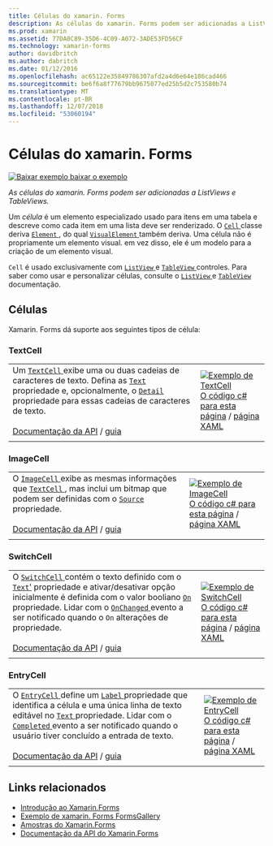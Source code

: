 ```yaml
---
title: Células do xamarin. Forms
description: As células do xamarin. Forms podem ser adicionadas a ListViews e TableViews. Este artigo lista as células incluídas no xamarin. Forms.
ms.prod: xamarin
ms.assetid: 77DA0C89-35D6-4C09-A072-3ADE53FD56CF
ms.technology: xamarin-forms
author: davidbritch
ms.author: dabritch
ms.date: 01/12/2016
ms.openlocfilehash: ac65122e35849786307afd2a4d6e64e186cad466
ms.sourcegitcommit: be6f6a8f77679bb9675077ed25b5d2c753580b74
ms.translationtype: MT
ms.contentlocale: pt-BR
ms.lasthandoff: 12/07/2018
ms.locfileid: "53060194"
---
```

# <a name="xamarinforms-cells"></a>Células do xamarin. Forms

[![Baixar exemplo](~/media/shared/download.png) baixar o exemplo](https://developer.xamarin.com/samples/xamarin-forms/FormsGallery/)

_As células do xamarin. Forms podem ser adicionadas a ListViews e TableViews._

Um *célula* é um elemento especializado usado para itens em uma tabela e descreve como cada item em uma lista deve ser renderizado. O [ `Cell` ](xref:Xamarin.Forms.Cell) classe deriva [ `Element` ](xref:Xamarin.Forms.Element), do qual [ `VisualElement` ](xref:Xamarin.Forms.Element) também deriva. Uma célula não é propriamente um elemento visual. em vez disso, ele é um modelo para a criação de um elemento visual.

`Cell` é usado exclusivamente com [ `ListView` ](views.md#listView) e [ `TableView` ](views.md#tableView) controles. Para saber como usar e personalizar células, consulte o [ `ListView` ](~/xamarin-forms/user-interface/listview/index.md) e [ `TableView` ](~/xamarin-forms/user-interface/tableview.md) documentação.

## <a name="cells"></a>Células

Xamarin. Forms dá suporte aos seguintes tipos de célula:

<a name="textCell" />

### <a name="textcell"></a>TextCell

|     |     |
| --- | --- |
| Um [ `TextCell` ](xref:Xamarin.Forms.TextCell) exibe uma ou duas cadeias de caracteres de texto. Defina as [ `Text` ](xref:Xamarin.Forms.TextCell.Text) propriedade e, opcionalmente, o [ `Detail` ](xref:Xamarin.Forms.TextCell.Detail) propriedade para essas cadeias de caracteres de texto.<br /><br />[Documentação da API](xref:Xamarin.Forms.TextCell) / [guia](~/xamarin-forms/user-interface/listview/customizing-cell-appearance.md#TextCell) | [![Exemplo de TextCell](cells-images/TextCell.png "exemplo TextCell")](cells-images/TextCell-Large.png#lightbox "TextCell exemplo")<br />[O código c# para esta página](https://github.com/xamarin/xamarin-forms-samples/blob/master/FormsGallery/FormsGallery/FormsGallery/CodeExamples/TextCellDemoPage.cs) / [página XAML](https://github.com/xamarin/xamarin-forms-samples/blob/master/FormsGallery/FormsGallery/FormsGallery/XamlExamples/TextCellDemoPage.xaml) |
|     |     |

### <a name="imagecell"></a>ImageCell

|     |     |
| --- | --- |
| O [ `ImageCell` ](xref:Xamarin.Forms.ImageCell) exibe as mesmas informações que [ `TextCell` ](#textCell) , mas inclui um bitmap que podem ser definidas com o [ `Source` ](xref:Xamarin.Forms.Image.Source) propriedade.<br /><br />[Documentação da API](xref:Xamarin.Forms.ImageCell) / [guia](~/xamarin-forms/user-interface/listview/customizing-cell-appearance.md#ImageCell) | [![Exemplo de ImageCell](cells-images/ImageCell.png "exemplo ImageCell")](cells-images/ImageCell-Large.png#lightbox "ImageCell exemplo")<br />[O código c# para esta página](https://github.com/xamarin/xamarin-forms-samples/blob/master/FormsGallery/FormsGallery/FormsGallery/CodeExamples/ImageCellDemoPage.cs) / [página XAML](https://github.com/xamarin/xamarin-forms-samples/blob/master/FormsGallery/FormsGallery/FormsGallery/XamlExamples/ImageCellDemoPage.xaml) |
|     |     |

### <a name="switchcell"></a>SwitchCell

|     |     |
| --- | --- |
| O [ `SwitchCell` ](xref:Xamarin.Forms.SwitchCell) contém o texto definido com o [ `Text`'](xref:Xamarin.Forms.SwitchCell.Text) propriedade e ativar/desativar opção inicialmente é definida com o valor booliano [ `On` ](xref:Xamarin.Forms.SwitchCell.On) propriedade. Lidar com o [ `OnChanged` ](xref:Xamarin.Forms.SwitchCell.OnChanged) evento a ser notificado quando o `On` alterações de propriedade.<br /><br />[Documentação da API](xref:Xamarin.Forms.SwitchCell) / [guia](~/xamarin-forms/user-interface/tableview.md#switchcell) | [![Exemplo de SwitchCell](cells-images/SwitchCell.png "exemplo SwitchCell")](cells-images/SwitchCell-Large.png#lightbox "SwitchCell exemplo")<br />[O código c# para esta página](https://github.com/xamarin/xamarin-forms-samples/blob/master/FormsGallery/FormsGallery/FormsGallery/CodeExamples/SwitchCellDemoPage.cs) / [página XAML](https://github.com/xamarin/xamarin-forms-samples/blob/master/FormsGallery/FormsGallery/FormsGallery/XamlExamples/SwitchCellDemoPage.xaml) |
|     |     |

### <a name="entrycell"></a>EntryCell

|     |     |
| --- | --- |
| O [ `EntryCell` ](xref:Xamarin.Forms.EntryCell) define um [ `Label` ](xref:Xamarin.Forms.EntryCell.Label) propriedade que identifica a célula e uma única linha de texto editável no [ `Text` ](xref:Xamarin.Forms.EntryCell.Text) propriedade. Lidar com o [ `Completed` ](xref:Xamarin.Forms.EntryCell.Completed) evento a ser notificado quando o usuário tiver concluído a entrada de texto.<br /><br />[Documentação da API](xref:Xamarin.Forms.EntryCell) / [guia](~/xamarin-forms/user-interface/tableview.md#entrycell) | [![Exemplo de EntryCell](cells-images/EntryCell.png "exemplo EntryCell")](cells-images/EntryCell-Large.png#lightbox "EntryCell exemplo")<br />[O código c# para esta página](https://github.com/xamarin/xamarin-forms-samples/blob/master/FormsGallery/FormsGallery/FormsGallery/CodeExamples/EntryCellDemoPage.cs) / [página XAML](https://github.com/xamarin/xamarin-forms-samples/blob/master/FormsGallery/FormsGallery/FormsGallery/XamlExamples/EntryCellDemoPage.xaml) |
|     |     |


## <a name="related-links"></a>Links relacionados

- [Introdução ao Xamarin.Forms](~/xamarin-forms/get-started/introduction-to-xamarin-forms.md)
- [Exemplo de xamarin. Forms FormsGallery](https://developer.xamarin.com/samples/xamarin-forms/FormsGallery/)
- [Amostras do Xamarin.Forms](https://developer.xamarin.com/samples/xamarin-forms/all/)
- [Documentação da API do Xamarin.Forms](https://docs.microsoft.com/dotnet/api/xamarin.forms?view=xamarin-forms)

